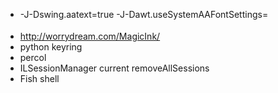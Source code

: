 * -J-Dswing.aatext=true -J-Dawt.useSystemAAFontSettings=<OPTION>
* http://worrydream.com/MagicInk/
* python keyring
* percol
* ILSessionManager current  removeAllSessions 
* Fish shell
